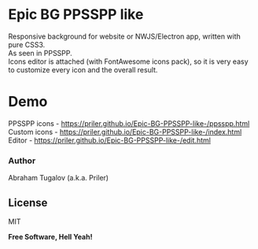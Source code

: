 # Epic BG PPSSPP like

Responsive background for website or NWJS/Electron app, written with pure CSS3.<br>
As seen in PPSSPP.<br>
Icons editor is attached (with FontAwesome icons pack), so it is very easy to customize every icon and the overall result.<br>

# Demo
PPSSPP icons - https://priler.github.io/Epic-BG-PPSSPP-like-/ppsspp.html<br>
Custom icons - https://priler.github.io/Epic-BG-PPSSPP-like-/index.html<br>
Editor - https://priler.github.io/Epic-BG-PPSSPP-like-/edit.html<br>

### Author

Abraham Tugalov (a.k.a. Priler)

License
----

MIT


**Free Software, Hell Yeah!**

